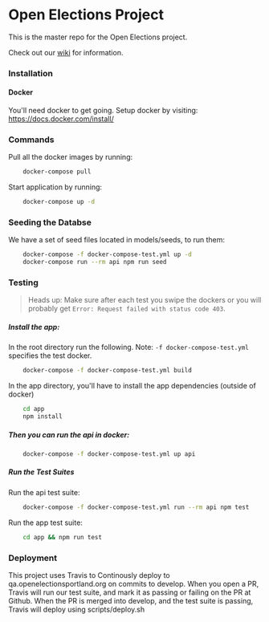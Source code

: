 # Open Elections Project

This is the master repo for the Open Elections project.

Check out our [wiki](https://github.com/hackoregon/openelections/wiki) for information.

### Installation

#### Docker 

You'll need docker to get going. Setup docker by visiting: https://docs.docker.com/install/

### Commands

Pull all the docker images by running: 

```bash
    docker-compose pull
```
    
Start application by running:

```bash
    docker-compose up -d
```


### Seeding the Databse

We have a set of seed files located in models/seeds, to run them:

```bash
    docker-compose -f docker-compose-test.yml up -d
    docker-compose run --rm api npm run seed
```

### Testing

> Heads up: Make sure after each test you swipe the dockers or you will probably get `Error: Request failed with status code 403`.

##### Install the app:

In the root directory run the following. Note: `-f docker-compose-test.yml` specifies the test docker.
```bash
    docker-compose -f docker-compose-test.yml build
```

In the app directory, you'll have to install the app dependencies (outside of docker)

```bash
    cd app
    npm install
```

##### Then you can run the api in docker:
```bash
    docker-compose -f docker-compose-test.yml up api
```

##### Run the Test Suites

Run the api test suite:

```bash
    docker-compose -f docker-compose-test.yml run --rm api npm test
```

Run the app test suite:

```bash
    cd app && npm run test
```

### Deployment

This project uses Travis to Continously deploy to qa.openelectionsportland.org on commits to develop. 
When you open a PR, Travis will run our test suite, and mark it as passing or failing on the PR at Github.
When the PR is merged into develop, and the test suite is passing, Travis will deploy using scripts/deploy.sh

